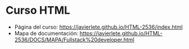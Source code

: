 # Curso HTML

* Página del curso: https://javierlete.github.io/HTML-2536/index.html
* Mapa de documentación: https://javierlete.github.io/HTML-2536/DOCS/MAPA/Fullstack%20developer.html